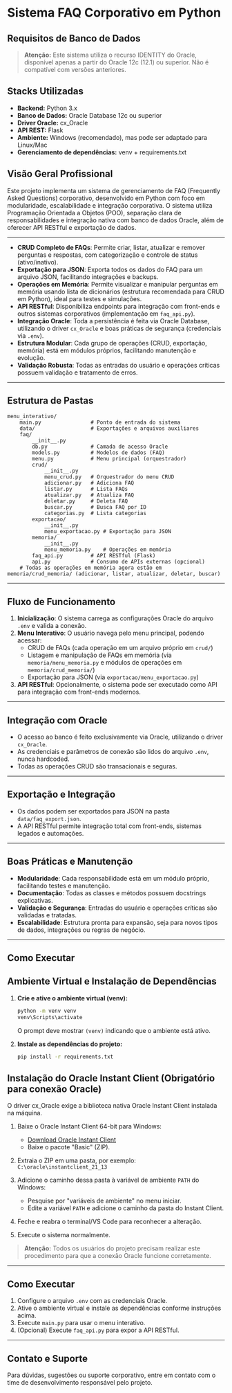 # Sistema FAQ Corporativo em Python

## Requisitos de Banco de Dados

> **Atenção:** Este sistema utiliza o recurso IDENTITY do Oracle, disponível apenas a partir do Oracle 12c (12.1) ou superior. Não é compatível com versões anteriores.

## Stacks Utilizadas

- **Backend:** Python 3.x
- **Banco de Dados:** Oracle Database 12c ou superior
- **Driver Oracle:** cx_Oracle
- **API REST:** Flask
- **Ambiente:** Windows (recomendado), mas pode ser adaptado para Linux/Mac
- **Gerenciamento de dependências:** venv + requirements.txt

## Visão Geral Profissional

Este projeto implementa um sistema de gerenciamento de FAQ (Frequently Asked Questions) corporativo, desenvolvido em Python com foco em modularidade, escalabilidade e integração corporativa. O sistema utiliza Programação Orientada a Objetos (POO), separação clara de responsabilidades e integração nativa com banco de dados Oracle, além de oferecer API RESTful e exportação de dados.

---

- **CRUD Completo de FAQs**: Permite criar, listar, atualizar e remover perguntas e respostas, com categorização e controle de status (ativo/inativo).
- **Exportação para JSON**: Exporta todos os dados do FAQ para um arquivo JSON, facilitando integrações e backups.
- **Operações em Memória**: Permite visualizar e manipular perguntas em memória usando lista de dicionários (estrutura recomendada para CRUD em Python), ideal para testes e simulações.
- **API RESTful**: Disponibiliza endpoints para integração com front-ends e outros sistemas corporativos (implementação em `faq_api.py`).
- **Integração Oracle**: Toda a persistência é feita via Oracle Database, utilizando o driver `cx_Oracle` e boas práticas de segurança (credenciais via `.env`).
- **Estrutura Modular**: Cada grupo de operações (CRUD, exportação, memória) está em módulos próprios, facilitando manutenção e evolução.
- **Validação Robusta**: Todas as entradas do usuário e operações críticas possuem validação e tratamento de erros.

---

## Estrutura de Pastas

```
menu_interativo/
    main.py                # Ponto de entrada do sistema
    data/                  # Exportações e arquivos auxiliares
    faq/
        __init__.py
        db.py              # Camada de acesso Oracle
        models.py          # Modelos de dados (FAQ)
        menu.py            # Menu principal (orquestrador)
        crud/
            __init__.py
            menu_crud.py   # Orquestrador do menu CRUD
            adicionar.py   # Adiciona FAQ
            listar.py      # Lista FAQs
            atualizar.py   # Atualiza FAQ
            deletar.py     # Deleta FAQ
            buscar.py      # Busca FAQ por ID
            categorias.py  # Lista categorias
        exportacao/
            __init__.py
            menu_exportacao.py # Exportação para JSON
        memoria/
            __init__.py
            menu_memoria.py    # Operações em memória
        faq_api.py         # API RESTful (Flask)
        api.py             # Consumo de APIs externas (opcional)
    # Todas as operações em memória agora estão em memoria/crud_memoria/ (adicionar, listar, atualizar, deletar, buscar)
```

---

## Fluxo de Funcionamento

1. **Inicialização**: O sistema carrega as configurações Oracle do arquivo `.env` e valida a conexão.
2. **Menu Interativo**: O usuário navega pelo menu principal, podendo acessar:
   - CRUD de FAQs (cada operação em um arquivo próprio em `crud/`)
   - Listagem e manipulação de FAQs em memória (via `memoria/menu_memoria.py` e módulos de operações em `memoria/crud_memoria/`)
   - Exportação para JSON (via `exportacao/menu_exportacao.py`)
3. **API RESTful**: Opcionalmente, o sistema pode ser executado como API para integração com front-ends modernos.

---

## Integração com Oracle

- O acesso ao banco é feito exclusivamente via Oracle, utilizando o driver `cx_Oracle`.
- As credenciais e parâmetros de conexão são lidos do arquivo `.env`, nunca hardcoded.
- Todas as operações CRUD são transacionais e seguras.

---

## Exportação e Integração

- Os dados podem ser exportados para JSON na pasta `data/faq_export.json`.
- A API RESTful permite integração total com front-ends, sistemas legados e automações.

---

## Boas Práticas e Manutenção

- **Modularidade**: Cada responsabilidade está em um módulo próprio, facilitando testes e manutenção.
- **Documentação**: Todas as classes e métodos possuem docstrings explicativas.
- **Validação e Segurança**: Entradas do usuário e operações críticas são validadas e tratadas.
- **Escalabilidade**: Estrutura pronta para expansão, seja para novos tipos de dados, integrações ou regras de negócio.

---

## Como Executar

## Ambiente Virtual e Instalação de Dependências

1. **Crie e ative o ambiente virtual (venv):**

   ```cmd
   python -m venv venv
   venv\Scripts\activate
   ```

   O prompt deve mostrar `(venv)` indicando que o ambiente está ativo.

2. **Instale as dependências do projeto:**
   ```cmd
   pip install -r requirements.txt
   ```

## Instalação do Oracle Instant Client (Obrigatório para conexão Oracle)

O driver cx_Oracle exige a biblioteca nativa Oracle Instant Client instalada na máquina.

1. Baixe o Oracle Instant Client 64-bit para Windows:

   - [Download Oracle Instant Client](https://www.oracle.com/database/technologies/instant-client/winx64-64-downloads.html)
   - Baixe o pacote "Basic" (ZIP).

2. Extraia o ZIP em uma pasta, por exemplo: `C:\oracle\instantclient_21_13`

3. Adicione o caminho dessa pasta à variável de ambiente `PATH` do Windows:

   - Pesquise por "variáveis de ambiente" no menu iniciar.
   - Edite a variável `PATH` e adicione o caminho da pasta do Instant Client.

4. Feche e reabra o terminal/VS Code para reconhecer a alteração.

5. Execute o sistema normalmente.

> **Atenção:** Todos os usuários do projeto precisam realizar este procedimento para que a conexão Oracle funcione corretamente.

---

## Como Executar

1. Configure o arquivo `.env` com as credenciais Oracle.
2. Ative o ambiente virtual e instale as dependências conforme instruções acima.
3. Execute `main.py` para usar o menu interativo.
4. (Opcional) Execute `faq_api.py` para expor a API RESTful.

---

## Contato e Suporte

Para dúvidas, sugestões ou suporte corporativo, entre em contato com o time de desenvolvimento responsável pelo projeto.
